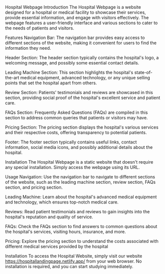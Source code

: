 Hospital Webpage
Introduction
The Hospital Webpage is a website designed for a hospital or medical facility to showcase their services, provide essential information, and engage with visitors effectively. The webpage features a user-friendly interface and various sections to cater to the needs of patients and visitors.

Features
Navigation Bar: The navigation bar provides easy access to different sections of the website, making it convenient for users to find the information they need.

Header Section: The header section typically contains the hospital's logo, a welcoming message, and possibly some essential contact details.

Leading Machine Section: This section highlights the hospital's state-of-the-art medical equipment, advanced technology, or any unique selling points that set the hospital apart from others.

Review Section: Patients' testimonials and reviews are showcased in this section, providing social proof of the hospital's excellent service and patient care.

FAQs Section: Frequently Asked Questions (FAQs) are compiled in this section to address common queries that patients or visitors may have.

Pricing Section: The pricing section displays the hospital's various services and their respective costs, offering transparency to potential patients.

Footer: The footer section typically contains useful links, contact information, social media icons, and possibly additional details about the hospital.

Installation
The Hospital Webpage is a static website that doesn't require any special installation. Simply access the webpage using its URL.

Usage
Navigation: Use the navigation bar to navigate to different sections of the website, such as the leading machine section, review section, FAQs section, and pricing section.

Leading Machine: Learn about the hospital's advanced medical equipment and technology, which ensures top-notch medical care.

Reviews: Read patient testimonials and reviews to gain insights into the hospital's reputation and quality of service.

FAQs: Check the FAQs section to find answers to common questions about the hospital's services, visiting hours, insurance, and more.

Pricing: Explore the pricing section to understand the costs associated with different medical services provided by the hospital

Installation
To access the Hospital Website, simply visit our website https://hospitallandingpage.netlify.app/ from your web browser. No installation is required, and you can start studying immediately.